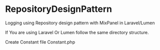 # RepositoryDesignPattern
Logging using Repository design pattern with MixPanel in Laravel/Lumen


If You are using Laravel Or Lumen follow the same directory structure.

Create Constant file
Constant.php

 
<?php

namespace App\Constants;


class Constant
{


    /* MixPanel */
    const MIXPANEL= "MIXPANEL";
    const MIXPANELPROJECTKEY = "PROJECT_KEY";
    const MIXPANELVAMDELETEUSEREVENTLOG = "VAP_DeleteUserLog";

}
?>

